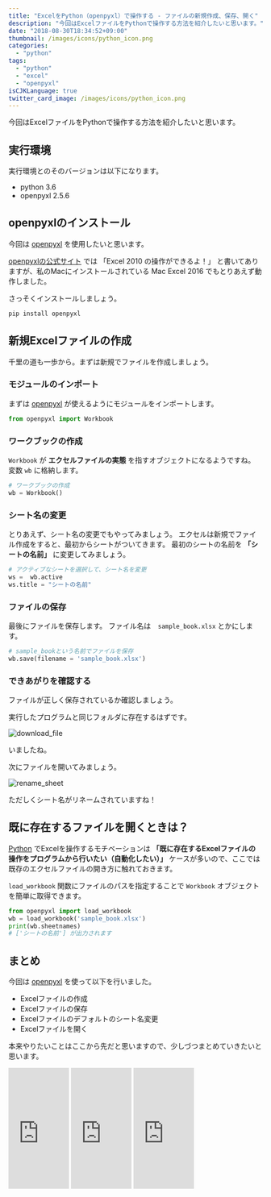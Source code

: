 ```yaml
---
title: "ExcelをPython（openpyxl）で操作する - ファイルの新規作成、保存、開く"
description: "今回はExcelファイルをPythonで操作する方法を紹介したいと思います。"
date: "2018-08-30T18:34:52+09:00"
thumbnail: /images/icons/python_icon.png
categories:
  - "python"
tags:
  - "python"
  - "excel"
  - "openpyxl"
isCJKLanguage: true
twitter_card_image: /images/icons/python_icon.png
---
```


今回はExcelファイルをPythonで操作する方法を紹介したいと思います。

## 実行環境

実行環境とのそのバージョンは以下になります。

* python 3.6
* openpyxl 2.5.6

## openpyxlのインストール

今回は [openpyxl](https://openpyxl.readthedocs.io/en/stable/index.html) を使用したいと思います。

[openpyxlの公式サイト](https://openpyxl.readthedocs.io/en/stable/index.html) では 「Excel 2010 の操作ができるよ！」
と書いてありますが、私のMacにインストールされている Mac Excel 2016 でもとりあえず動作しました。

さっそくインストールしましょう。

```bash
pip install openpyxl
```

## 新規Excelファイルの作成

千里の道も一歩から。まずは新規でファイルを作成しましょう。

### モジュールのインポート

まずは [openpyxl](https://openpyxl.readthedocs.io/en/stable/index.html) が使えるようにモジュールをインポートします。

```python
from openpyxl import Workbook
```

### ワークブックの作成

`Workbook` が **エクセルファイルの実態** を指すオブジェクトになるようですね。 変数 `wb` に格納します。

```python
# ワークブックの作成
wb = Workbook()
```

### シート名の変更

とりあえず、シート名の変更でもやってみましょう。
エクセルは新規でファイル作成をすると、最初からシートがついてきます。
最初のシートの名前を **「シートの名前」** に変更してみましょう。

```python
# アクティブなシートを選択して、シート名を変更
ws =  wb.active
ws.title = "シートの名前"
```

### ファイルの保存

最後にファイルを保存します。 ファイル名は　`sample_book.xlsx` とかにします。

```python
# sample_bookという名前でファイルを保存
wb.save(filename = 'sample_book.xlsx')
```

### できあがりを確認する

ファイルが正しく保存されているか確認しましょう。

実行したプログラムと同じフォルダに存在するはずです。

![download_file](/images/20180830/download_file.png)

いましたね。

次にファイルを開いてみましょう。

![rename_sheet](/images/20180830/rename_sheet.png)

ただしくシート名がリネームされていますね！

## 既に存在するファイルを開くときは？

[Python](https://www.python.org/) でExcelを操作するモチベーションは **「既に存在するExcelファイルの操作をプログラムから行いたい（自動化したい）」** ケースが多いので、ここでは既存のエクセルファイルの開き方に触れておきます。

`load_workbook` 関数にファイルのパスを指定することで `Workbook` オブジェクトを簡単に取得できます。

```python
from openpyxl import load_workbook
wb = load_workbook('sample_book.xlsx')
print(wb.sheetnames)
# ['シートの名前'] が出力されます
```

## まとめ

今回は [openpyxl](https://openpyxl.readthedocs.io/en/stable/index.html) を使って以下を行いました。

* Excelファイルの作成
* Excelファイルの保存
* Excelファイルのデフォルトのシート名変更
* Excelファイルを開く

本来やりたいことはここから先だと思いますので、少しづつまとめていきたいと思います。

<iframe style="width:120px;height:240px;" marginwidth="0" marginheight="0" scrolling="no" frameborder="0" src="https://rcm-fe.amazon-adsystem.com/e/cm?ref=qf_sp_asin_til&t=soudegesu-22&m=amazon&o=9&p=8&l=as1&IS2=1&detail=1&asins=4774196479&linkId=9f638725021ad496a17c5219a6672cd2&bc1=ffffff&lt1=_blank&fc1=333333&lc1=0066c0&bg1=ffffff&f=ifr">
</iframe>
<iframe style="width:120px;height:240px;" marginwidth="0" marginheight="0" scrolling="no" frameborder="0" src="https://rcm-fe.amazon-adsystem.com/e/cm?ref=qf_sp_asin_til&t=soudegesu-22&m=amazon&o=9&p=8&l=as1&IS2=1&detail=1&asins=4873117984&linkId=1f44de3fdd307ab42e2ff48aefcde747&bc1=ffffff&lt1=_blank&fc1=333333&lc1=0066c0&bg1=ffffff&f=ifr">
</iframe>
<iframe style="width:120px;height:240px;" marginwidth="0" marginheight="0" scrolling="no" frameborder="0" src="https://rcm-fe.amazon-adsystem.com/e/cm?ref=qf_sp_asin_til&t=soudegesu-22&m=amazon&o=9&p=8&l=as1&IS2=1&detail=1&asins=487311778X&linkId=dead5d9ca736c61a64b07ba1b39b3222&bc1=ffffff&lt1=_blank&fc1=333333&lc1=0066c0&bg1=ffffff&f=ifr">
</iframe>

